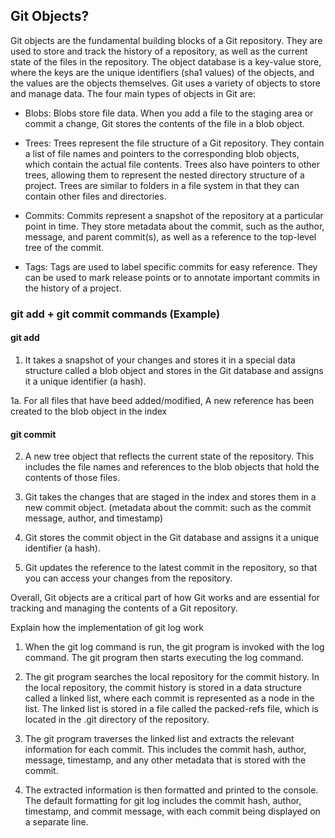 ## Git Objects?

Git objects are the fundamental building blocks of a Git repository. They are used to store and track the history of a repository, as well as the current state of the files in the repository. The object database is a key-value store, where the keys are the unique identifiers (sha1 values) of the objects, and the values are the objects themselves. Git uses a variety of objects to store and manage data. The four main types of objects in Git are:

- Blobs: Blobs store file data. When you add a file to the staging area or commit a change, Git stores the contents of the file in a blob object.

- Trees: Trees represent the file structure of a Git repository. They contain a list of file names and pointers to the corresponding blob objects, which contain the actual file contents. Trees also have pointers to other trees, allowing them to represent the nested directory structure of a project. Trees are similar to folders in a file system in that they can contain other files and directories.

- Commits: Commits represent a snapshot of the repository at a particular point in time. They store metadata about the commit, such as the author, message, and parent commit(s), as well as a reference to the top-level tree of the commit.

- Tags: Tags are used to label specific commits for easy reference. They can be used to mark release points or to annotate important commits in the history of a project.

### git add + git commit commands (Example)

#### git add

1. It takes a snapshot of your changes and stores it in a special data structure called a blob object and stores in the Git database and assigns it a unique identifier (a hash).

1a. For all files that have beed added/modified, A new reference has been created to the blob object in the index

#### git commit

2. A new tree object that reflects the current state of the repository. This includes the file names and references to the blob objects that hold the contents of those files.

3. Git takes the changes that are staged in the index and stores them in a new commit object. (metadata about the commit: such as the commit message, author, and timestamp)

4. Git stores the commit object in the Git database and assigns it a unique identifier (a hash).

5. Git updates the reference to the latest commit in the repository, so that you can access your changes from the repository.

Overall, Git objects are a critical part of how Git works and are essential for tracking and managing the contents of a Git repository.

Explain how the implementation of git log work

1. When the git log command is run, the git program is invoked with the log command. The git program then starts executing the log command.

2. The git program searches the local repository for the commit history. In the local repository, the commit history is stored in a data structure called a linked list, where each commit is represented as a node in the list. The linked list is stored in a file called the packed-refs file, which is located in the .git directory of the repository.

3. The git program traverses the linked list and extracts the relevant information for each commit. This includes the commit hash, author, message, timestamp, and any other metadata that is stored with the commit.

4. The extracted information is then formatted and printed to the console. The default formatting for git log includes the commit hash, author, timestamp, and commit message, with each commit being displayed on a separate line.
